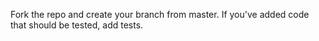Fork the repo and create your branch from master. If you've added code that should be tested, add tests.
